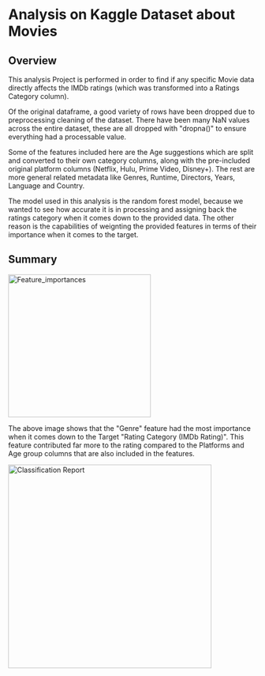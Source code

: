 # Analysis on Kaggle Dataset about Movies

## Overview
  
  This analysis Project is performed in order to find if any specific Movie data directly affects the IMDb ratings (which was transformed into a Ratings Category column). 

  Of the original dataframe, a good variety of rows have been dropped due to preprocessing cleaning of the dataset. There have been many NaN values across the entire dataset, these are all dropped with "dropna()" to ensure everything had a processable value. 
  
  Some of the features included here are the Age suggestions which are split and converted to their own category columns, along with the pre-included original platform columns (Netflix, Hulu, Prime Video, Disney+). The rest are more general related metadata like Genres, Runtime, Directors, Years, Language and Country.
  
  The model used in this analysis is the random forest model, because we wanted to see how accurate it is in processing and assigning back the ratings category when it comes down to the provided data. The other reason is the capabilities of weignting the provided features in terms of their importance when it comes to the target.
  
  
## Summary

  <img width="289" alt="Feature_importances" src="https://user-images.githubusercontent.com/68725398/102740219-4a9f5280-431d-11eb-8086-2bb9ec867a3d.png">
  
  The above image shows that the "Genre" feature had the most importance when it comes down to the Target "Rating Category (IMDb Rating)". This feature contributed far more to the rating compared to the Platforms and Age group columns that are also included in the features.
  
  <img width="412" alt="Classification Report" src="https://user-images.githubusercontent.com/68725398/102740584-33ad3000-431e-11eb-93c7-1a983394347f.png">


  
